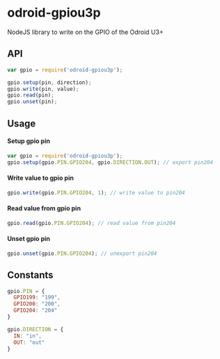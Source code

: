 # odroid-gpiou3p
NodeJS library to write on the GPIO of the Odroid U3+

## API
```javascript
var gpio = require('odroid-gpiou3p');

gpio.setup(pin, direction);
gpio.write(pin, value);
gpio.read(pin);
gpio.unset(pin);
```


## Usage

#### Setup gpio pin
```javascript
var gpio = require('odroid-gpiou3p');
gpio.setup(gpio.PIN.GPIO204, gpio.DIRECTION.OUT); // export pin204
```

#### Write value to gpio pin
```javascript
gpio.write(gpio.PIN.GPIO204, 1); // write value to pin204
```

#### Read value from gpio pin
```javascript
gpio.read(gpio.PIN.GPIO204); // read value from pin204
```

#### Unset gpio pin
```javascript
gpio.unset(gpio.PIN.GPIO204); // unexport pin204
```


## Constants
```javascript
gpio.PIN = {
  GPIO199: "199",
  GPIO200: "200",
  GPIO204: "204"
}

gpio.DIRECTION = {
  IN: "in",
  OUT: "out"
}
